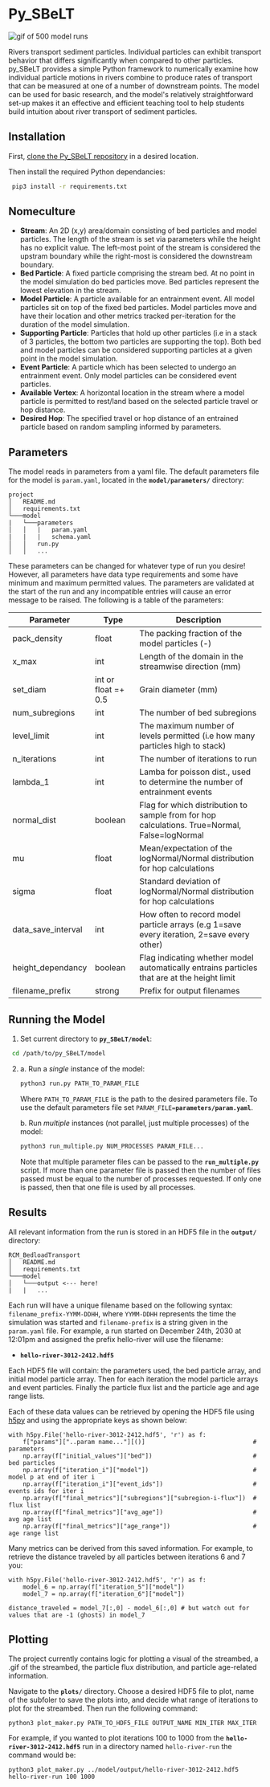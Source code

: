 # Py_SBeLT

![gif of 500 model runs](simulation_snapshot.gif)

Rivers transport sediment particles. Individual particles can exhibit transport behavior that differs significantly when compared to other particles. py_SBeLT provides a simple Python framework to numerically examine how individual particle motions in rivers combine to produce rates of transport that can be measured at one of a number of downstream points. The model can be used for basic research, and the model's relatively straightforward set-up makes it an effective and efficient teaching tool to help students build intuition about river transport of sediment particles.

## Installation

First, [clone the Py_SBeLT repository](https://docs.github.com/en/repositories/creating-and-managing-repositories/cloning-a-repository) in a desired location.

Then install the required Python dependancies:

```bash
 pip3 install -r requirements.txt
```

## Nomeculture

- **Stream**: An 2D (x,y) area/domain consisting of bed particles and model particles. The length of the stream is set via parameters while the height has no explicit value. The left-most point of the stream is considered the upstram boundary while the right-most is considered the downstream boundary.
- **Bed Particle**: A fixed particle comprising the stream bed. At no point in the model simulation do bed particles move. Bed particles represent the lowest elevation in the stream.
- **Model Particle**: A particle available for an entrainment event. All model particles sit on top of the fixed bed particles. Model particles move and have their location and other metrics tracked per-iteration for the duration of the model simulation.
- **Supporting Particle**: Particles that hold up other particles (i.e in a stack of 3 particles, the bottom two particles are supporting the top). Both bed and model particles can be considered supporting particles at a given point in the model simulation.
- **Event Particle**: A particle which has been selected to undergo an entrainment event. Only model particles can be considered event particles.
- **Available Vertex**: A horizontal location in the stream where a model particle is permitted to rest/land based on the selected particle travel or hop distance.
- **Desired Hop**: The specified travel or hop distance of an entrained particle based on random sampling informed by parameters.

## Parameters

The model reads in parameters from a yaml file. The default parameters file for the model is `param.yaml`, located in the **`model/parameters/`** directory:

```
project
│   README.md
│   requirements.txt
└───model
|   └───parameters
│   │   |   param.yaml
|   |   |   schema.yaml
│   │   run.py
│   │   ...
```

These parameters can be changed for whatever type of run you desire! However, all parameters have data type requirements and some have minimum and maximum permitted values. The parameters are validated at the start of the run and any incompatible entries will cause an error message to be raised. The following is a table of the parameters:

| Parameter | Type |Description |
| ----------- | ------- | ----------- |
| pack_density | float | The packing fraction of the model particles (-) |
| x_max | int | Length of the domain in the streamwise direction (mm) |
| set_diam | int or float =+ 0.5 | Grain diameter (mm) |
| num_subregions | int | The number of bed subregions |
| level_limit | int | The maximum number of levels permitted (i.e how many particles high to stack)  |
| n_iterations | int | The number of iterations to run |
| lambda_1 | int | Lamba for poisson dist., used to determine the number of entrainment events |
| normal_dist | boolean |Flag for which distribution to sample from for hop calculations. True=Normal, False=logNormal |
| mu | float |Mean/expectation of the logNormal/Normal distribution for hop calculations |
| sigma | float |Standard deviation of logNormal/Normal distribution for hop calculations|
| data_save_interval | int | How often to record model particle arrays (e.g 1=save every iteration, 2=save every other) |
| height_dependancy | boolean | Flag indicating whether model automatically entrains particles that are at the height limit |
| filename_prefix | strong | Prefix for output filenames |

## Running the Model

1. Set current directory to **`py_SBeLT/model`**:

```bash
 cd /path/to/py_SBeLT/model
```

2. 
    a. Run a _single_ instance of the model:

    ```bash
    python3 run.py PATH_TO_PARAM_FILE
    ```

    Where `PATH_TO_PARAM_FILE` is the path to the desired parameters file. To use the default parameters file set `PARAM_FILE=`**`parameters/param.yaml`**.

    b. Run _multiple_ instances (not parallel, just multiple processes) of the model:

    ```bash
    python3 run_multiple.py NUM_PROCESSES PARAM_FILE...
    ```

    Note that multiple parameter files can be passed to the **`run_multiple.py`** script. If more than one parameter file is passed then the number of files passed must be equal to the number of processes requested. If only one is passed, then that one file is used by all processes.

## Results

All relevant information from the run is stored in an HDF5 file in the **`output/`** directory:

```
RCM_BedloadTransport
│   README.md
│   requirements.txt
└───model
│   └───output <--- here!
|   |   ...
```

Each run will have a unique filename based on the following syntax: `filename_prefix-YYMM-DDHH`, where `YYMM-DDHH` represents the time the simulation was started and `filename-prefix` is a string given in the `param.yaml` file. For example, a run started on December 24th, 2030 at 12:01pm and assigned the prefix hello-river will use the filename:

- **`hello-river-3012-2412.hdf5`**

Each HDF5 file will contain: the parameters used, the bed particle array, and initial model particle array. Then for each iteration the model particle arrays and event particles. Finally the particle flux list and the particle age and age range lists.

Each of these data values can be retrieved by opening the HDF5 file using [h5py](https://docs.h5py.org/en/stable/) and using the appropriate keys as shown below:

```{python3}
with h5py.File('hello-river-3012-2412.hdf5', 'r') as f:
    f["params"]["..param name..."][()]                              # parameters
    np.array(f["initial_values"]["bed"])                            # bed particles
    np.array(f["iteration_i"]["model"])                             # model p at end of iter i
    np.array(f["iteration_i"]["event_ids"])                         # events ids for iter i
    np.array(f["final_metrics"]["subregions"]["subregion-i-flux"])  # flux list
    np.array(f["final_metrics"]["avg_age"])                         # avg age list
    np.array(f["final_metrics"]["age_range"])                       # age range list
```

Many metrics can be derived from this saved information. For example, to retrieve the distance traveled by all particles between iterations 6 and 7 you:

```{python}
with h5py.File('hello-river-3012-2412.hdf5', 'r') as f:
    model_6 = np.array(f["iteration_5"]["model"])
    model_7 = np.array(f["iteration_6"]["model"])

distance_traveled = model_7[:,0] - model_6[:,0] # but watch out for values that are -1 (ghosts) in model_7
```

## Plotting

The project currently contains logic for plotting a visual of the streambed, a .gif of the streambed, the particle flux distribution, and particle age-related information.

Navigate to the **`plots/`** directory. Choose a desired HDF5 file to plot, name of the subfoler to save the plots into, and decide what range of iterations to plot for the streambed. Then run the following command:

```{bash}
python3 plot_maker.py PATH_TO_HDF5_FILE OUTPUT_NAME MIN_ITER MAX_ITER
```

For example, if you wanted to plot iterations 100 to 1000 from the **`hello-river-3012-2412.hdf5`** run in a directory named `hello-river-run` the command would be:

```{bash}
python3 plot_maker.py ../model/output/hello-river-3012-2412.hdf5 hello-river-run 100 1000
```

<!-- Embed a gif here as an example/motivation -->
